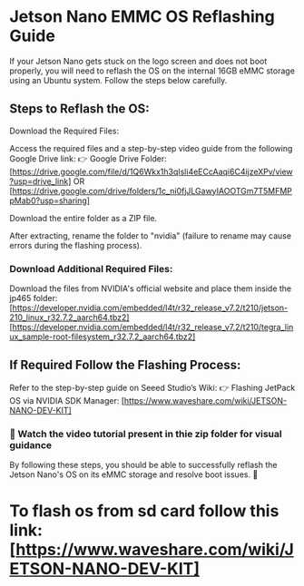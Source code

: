 # Jetson Nano EMMC OS Reflashing Guide

If your Jetson Nano gets stuck on the logo screen and does not boot properly, you will need to reflash the OS on the internal 16GB eMMC storage using an Ubuntu system. Follow the steps below carefully.

## Steps to Reflash the OS:

Download the Required Files:

Access the required files and a step-by-step video guide from the following Google Drive link:
👉 Google Drive Folder: [https://drive.google.com/file/d/1Q6Wkx1h3qIsli4eECcAaqi6C4ijzeXPv/view?usp=drive_link]
                                                              OR
                        [https://drive.google.com/drive/folders/1c_ni0fjJLGawyIAOOTGm7T5MFMPpMab0?usp=sharing]


Download the entire folder as a ZIP file.

After extracting, rename the folder to "nvidia" (failure to rename may cause errors during the flashing process).

### Download Additional Required Files:

Download the files from NVIDIA's official website and place them inside the jp465 folder: 
[https://developer.nvidia.com/embedded/l4t/r32_release_v7.2/t210/jetson-210_linux_r32.7.2_aarch64.tbz2]
[https://developer.nvidia.com/embedded/l4t/r32_release_v7.2/t210/tegra_linux_sample-root-filesystem_r32.7.2_aarch64.tbz2]

## If Required Follow the Flashing Process:

Refer to the step-by-step guide on Seeed Studio’s Wiki:
👉 Flashing JetPack OS via NVIDIA SDK Manager: [https://www.waveshare.com/wiki/JETSON-NANO-DEV-KIT]

### 🎥 Watch the video tutorial present in thie zip folder for visual guidance

By following these steps, you should be able to successfully reflash the Jetson Nano's OS on its eMMC storage and resolve boot issues. 🚀


# To flash os from sd card follow this link: [https://www.waveshare.com/wiki/JETSON-NANO-DEV-KIT]


